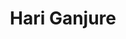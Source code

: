 ---
title: "Hari Ganjure"
# page title background image
bg_image: "exampleSite/static/images/backgrounds/page-title.jpg"
# meta description
description : "Software Engineer, works at IBM. 
Bachloer in Information Technolgy from MIT Pune.
Diploma in computer Technology From Goverenment Polytechnic Solapur."
email: "hbganjure@gmail.com"
# portrait
image: "exampleSite/static/images/teachers/prof-pic.jpg"
social:
  - icon : "ti-facebook" # themify icon pack : https://themify.me/themify-icons
    link : "Hari Ganjure"
  - icon : "ti-twitter-alt" # themify icon pack : https://themify.me/themify-icons
    link : "Hari Ganjure"
  - icon : "ti-github" # themify icon pack : https://themify.me/themify-icons
    link : "Hari Ganjure "
---